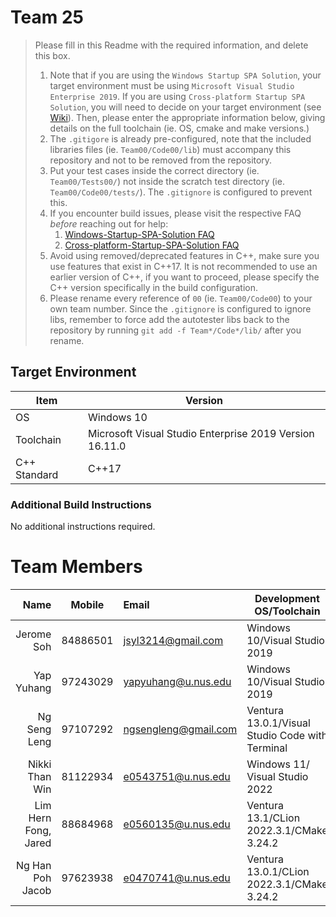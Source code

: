 # Team 25

> Please fill in this Readme with the required information, and delete this box.
>
> 1. Note that if you are using the `Windows Startup SPA Solution`, your target environment must be using `Microsoft Visual Studio Enterprise 2019`.
>    If you are using `Cross-platform Startup SPA Solution`, you will need to decide on your target environment (see [Wiki](https://github.com/nus-cs3203/project-wiki/wiki/Version-Control-System-and-Code-Repository)).
>    Then, please enter the appropriate information below, giving details on the full toolchain (ie. OS, cmake and make versions.)
> 2. The `.gitigore` is already pre-configured, note that the included libraries files (ie. `Team00/Code00/lib`) must accompany this repository and not to be removed from the repository.
> 3. Put your test cases inside the correct directory (ie. `Team00/Tests00/`) not inside the scratch test directory (ie. `Team00/Code00/tests/`). The `.gitignore` is configured to prevent this.
> 4. If you encounter build issues, please visit the respective FAQ _before_ reaching out for help:
>    1. [Windows-Startup-SPA-Solution FAQ](https://github.com/nus-cs3203/project-wiki/wiki/Windows-Startup-SPA-Solution#faq)
>    2. [Cross-platform-Startup-SPA-Solution FAQ](https://github.com/nus-cs3203/project-wiki/wiki/Cross-platform-Startup-SPA-Solution#faq)
> 5. Avoid using removed/deprecated features in C++, make sure you use features that exist in C++17. It is not recommended to use an earlier version of C++, if you want to proceed, please specify the C++ version specifically in the build configuration.
> 6. Please rename every reference of `00` (ie. `Team00/Code00`) to your own team number. Since the `.gitignore` is configured to ignore libs, remember to force add the autotester libs back to the repository by running `git add -f Team*/Code*/lib/` after you rename.

## Target Environment

| Item         | Version                                                 |
| ------------ | ------------------------------------------------------- |
| OS           | Windows 10                                              |
| Toolchain    | Microsoft Visual Studio Enterprise 2019 Version 16.11.0 |
| C++ Standard | C++17                                                   |

### Additional Build Instructions

No additional instructions required.

# Team Members

|                 Name |   Mobile   | Email                | Development OS/Toolchain                         |
|---------------------:|:----------:|:---------------------|--------------------------------------------------|
|           Jerome Soh |  84886501  | jsyl3214@gmail.com   | Windows 10/Visual Studio 2019                    |
|           Yap Yuhang |  97243029  | yapyuhang@u.nus.edu  | Windows 10/Visual Studio 2019                    |
|         Ng Seng Leng |  97107292  | ngsengleng@gmail.com | Ventura 13.0.1/Visual Studio Code with Terminal  |
|       Nikki Than Win |  81122934  | e0543751@u.nus.edu   | Windows 11/ Visual Studio 2022                   |
| Lim Hern Fong, Jared |  88684968  | e0560135@u.nus.edu   | Ventura 13.1/CLion 2022.3.1/CMake 3.24.2         |
 | Ng Han Poh Jacob     | 97623938   | e0470741@u.nus.edu   | Ventura 13.0.1/CLion 2022.3.1/CMake 3.24.2       |